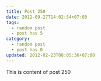 ```yaml
---
title: Post 250
date: 2012-09-27T14:02:54+07:00
tags:
  - random post
  - post has 5
category:
  - random post
  - post has 0
updated: 2012-02-23T08:05:36+07:00
---
```

This is content of post 250